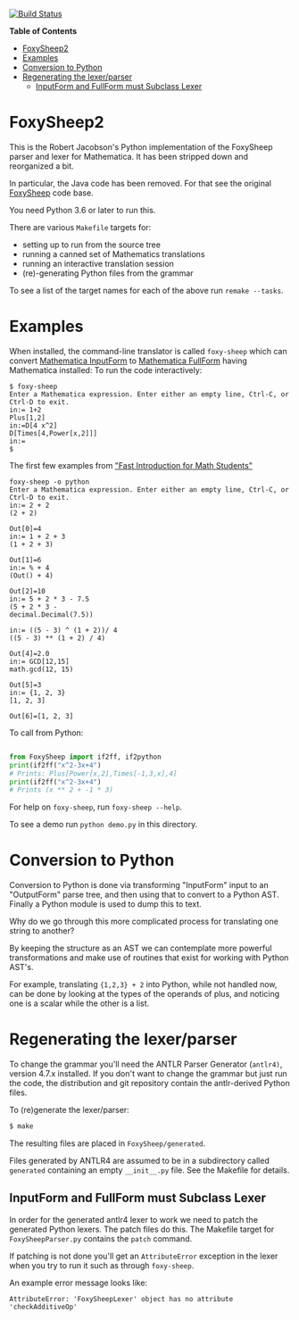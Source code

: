 [![Build Status](https://travis-ci.org/rocky/FoxySheep2.svg?branch=master)](https://travis-ci.org/rocky/FoxySheep2)

<!-- markdown-toc start - Don't edit this section. Run M-x markdown-toc-refresh-toc -->
**Table of Contents**

- [FoxySheep2](#foxysheep2)
- [Examples](#examples)
- [Conversion to Python](#conversion-to-python)
- [Regenerating the lexer/parser](#regenerating-the-lexerparser)
    - [InputForm and FullForm must Subclass Lexer](#inputform-and-fullform-must-subclass-lexer)

<!-- markdown-toc end -->
# FoxySheep2

This is the Robert Jacobson's Python implementation of the FoxySheep parser and lexer for Mathematica.
It has been stripped down and reorganized a bit.

In particular, the Java code has been removed. For that see the original [FoxySheep](https://github.com/rljacobson/FoxySheep) code base.

You need Python 3.6 or later to run this.

There are various `Makefile` targets for:

* setting up to run from the source tree
* running a canned set of Mathematics translations
* running an interactive translation session
* (re)-generating Python files from the grammar

To see a list of the target names for each of the above run `remake --tasks`.

# Examples

When installed, the command-line translator is called `foxy-sheep`
which can convert [Mathematica InputForm](https://reference.wolfram.com/language/ref/InputForm.html) to [Mathematica FullForm](https://reference.wolfram.com/language/ref/FullForm.html)
having Mathematica installed: To run the code interactively:

```
$ foxy-sheep
Enter a Mathematica expression. Enter either an empty line, Ctrl-C, or Ctrl-D to exit.
in:= 1+2
Plus[1,2]
in:=D[4 x^2]
D[Times[4,Power[x,2]]]
in:=
$
```

The first few examples from ["Fast Introduction for Math Students"](https://www.wolfram.com/language/fast-introduction-for-math-students/en/entering-input/)

```
foxy-sheep -o python
Enter a Mathematica expression. Enter either an empty line, Ctrl-C, or Ctrl-D to exit.
in:= 2 + 2
(2 + 2)

Out[0]=4
in:= 1 + 2 + 3
(1 + 2 + 3)

Out[1]=6
in:= % + 4
(Out() + 4)

Out[2]=10
in:= 5 + 2 * 3 - 7.5
(5 + 2 * 3 -
decimal.Decimal(7.5))

in:= ((5 - 3) ^ (1 + 2))/ 4
((5 - 3) ** (1 + 2) / 4)

Out[4]=2.0
in:= GCD[12,15]
math.gcd(12, 15)

Out[5]=3
in:= {1, 2, 3}
[1, 2, 3]

Out[6]=[1, 2, 3]
```

To call from Python:

```python

from FoxySheep import if2ff, if2python
print(if2ff("x^2-3x+4")
# Prints: Plus[Power[x,2],Times[-1,3,x],4]
print(if2ff("x^2-3x+4")
# Prints (x ** 2 + -1 * 3)
```


For help on `foxy-sheep`, run `foxy-sheep --help`.

To see a demo run `python demo.py` in this directory.

# Conversion to Python

Conversion to Python is done via transforming "InputForm" input to an "OutputForm" parse tree, and then using that to convert to a Python AST. Finally a Python module is used to dump this to text.

Why do we go through this more complicated process for translating one string to another?

By keeping the structure as an AST we can contemplate more powerful transformations and make use of routines that exist for working with Python AST's.

For example, translating `{1,2,3} + 2` into Python, while not handled now, can be done by looking at the types of the operands of plus, and noticing one is a scalar while the other is a list.

# Regenerating the lexer/parser

To change the grammar you'll need the ANTLR Parser Generator (`antlr4)`, version 4.7.x  installed. If you don't want to change the grammar but just run the code, the distribution and git repository contain the antlr-derived Python files.

To (re)generate the lexer/parser:

```bash
$ make
```

The resulting files are placed in `FoxySheep/generated`.

Files generated by ANTLR4 are assumed to be in a subdirectory called `generated` containing an empty `__init__.py` file. See the Makefile for details.

## InputForm and FullForm must Subclass Lexer

In order for the generated antlr4 lexer to work we need to patch the generated Python lexers. The patch files do this.
The Makefile target for `FoxySheepParser.py` contains the `patch` command.

If patching is not done you'll get an `AttributeError` exception in the lexer when you try to run it such as through `foxy-sheep`.

An example error message looks like:

```
AttributeError: 'FoxySheepLexer' object has no attribute 'checkAdditiveOp'
```
